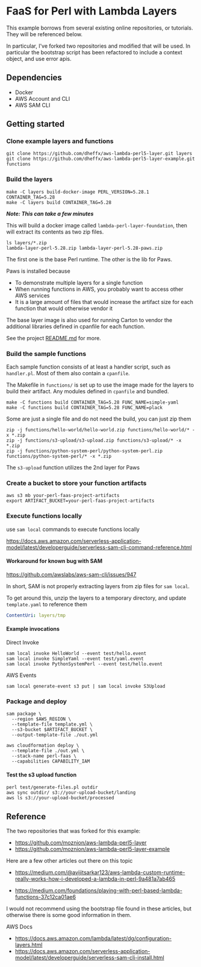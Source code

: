 # FaaS for Perl with Lambda Layers

This example borrows from several existing online repositories, or tutorials. They will be referenced below.

In particular, I've forked two repositories and modified that will be used. In particular the bootstrap script has been refactored to include a context object, and use error apis.

## Dependencies

- Docker
- AWS Account and CLI
- AWS SAM CLI

## Getting started

### Clone example layers and functions

```shell
git clone https://github.com/dheffx/aws-lambda-perl5-layer.git layers
git clone https://github.com/dheffx/aws-lambda-perl5-layer-example.git functions
```

### Build the layers

```shell
make -C layers build-docker-image PERL_VERSION=5.28.1 CONTAINER_TAG=5.28
make -C layers build CONTAINER_TAG=5.28
```

***Note: This can take a few minutes***

This will build a docker image called `lambda-perl-layer-foundation`, then will extract its contents as two zip files.

```shell
ls layers/*.zip
lambda-layer-perl-5.28.zip lambda-layer-perl-5.28-paws.zip
```

The first one is the base Perl runtime. The other is the lib for Paws.

Paws is installed because

- To demonstrate multiple layers for a single function
- When running functions in AWS, you probably want to access other AWS services
- It is a large amount of files that would increase the artifact size for each function that would otherwise vendor it

The base layer image is also used for running Carton to vendor the additional libraries defined in cpanfile for each function.

See the project [README.md](layers/README.md) for more.

### Build the sample functions

Each sample function consists of at least a handler script, such as `handler.pl`. Most of them also contain a `cpanfile`.

The Makefile in `functions/` is set up to use the image made for the layers to build their artifact. Any modules defined in `cpanfile` and bundled.

```shell
make -C functions build CONTAINER_TAG=5.28 FUNC_NAME=simple-yaml
make -C functions build CONTAINER_TAG=5.28 FUNC_NAME=plack
```

Some are just a single file and do not need the build, you can just zip them

```shell
zip -j functions/hello-world/hello-world.zip functions/hello-world/* -x *.zip
zip -j functions/s3-upload/s3-upload.zip functions/s3-upload/* -x *.zip
zip -j functions/python-system-perl/python-system-perl.zip functions/python-system-perl/* -x *.zip
```

The `s3-upload` function utilizes the 2nd layer for Paws

### Create a bucket to store your function artifacts

```shell
aws s3 mb your-perl-faas-project-artifacts
export ARTIFACT_BUCKET=your-perl-faas-project-artifacts
```

### Execute functions locally

use `sam local` commands to execute functions locally

https://docs.aws.amazon.com/serverless-application-model/latest/developerguide/serverless-sam-cli-command-reference.html

#### Workaround for known bug with SAM

https://github.com/awslabs/aws-sam-cli/issues/947

In short, SAM is not properly extracting layers from zip files for `sam local`.

To get around this, unzip the layers to a temporary directory, and update `template.yaml` to reference them

```yaml
ContentUri: layers/tmp
```

#### Example invocations

Direct Invoke

```shell
sam local invoke HelloWorld --event test/hello.event
sam local invoke SimpleYaml --event test/yaml.event
sam local invoke PythonSystemPerl --event test/hello.event
```

AWS Events

```shell
sam local generate-event s3 put | sam local invoke S3Upload
```

### Package and deploy

```shell
sam package \
  --region $AWS_REGION \
  --template-file template.yml \
  --s3-bucket $ARTIFACT_BUCKET \
  --output-template-file ./out.yml

aws cloudformation deploy \
  --template-file ./out.yml \
  --stack-name perl-faas \
  --capabilities CAPABILITY_IAM
```

#### Test the s3 upload function

```
perl test/generate-files.pl outdir
aws sync outdir/ s3://your-upload-bucket/landing
aws ls s3://your-upload-bucket/processed
```

## Reference

The two repositories that was forked for this example:

- https://github.com/moznion/aws-lambda-perl5-layer
- https://github.com/moznion/aws-lambda-perl5-layer-example

Here are a few other articles out there on this topic

- https://medium.com/@avijitsarkar123/aws-lambda-custom-runtime-really-works-how-i-developed-a-lambda-in-perl-9a481a7ab465

- https://medium.com/foundations/playing-with-perl-based-lambda-functions-37c12ca01ae6

I would not recommend using the bootstrap file found in these articles, but otherwise there is some good information in them.

AWS Docs

- https://docs.aws.amazon.com/lambda/latest/dg/configuration-layers.html
- https://docs.aws.amazon.com/serverless-application-model/latest/developerguide/serverless-sam-cli-install.html
